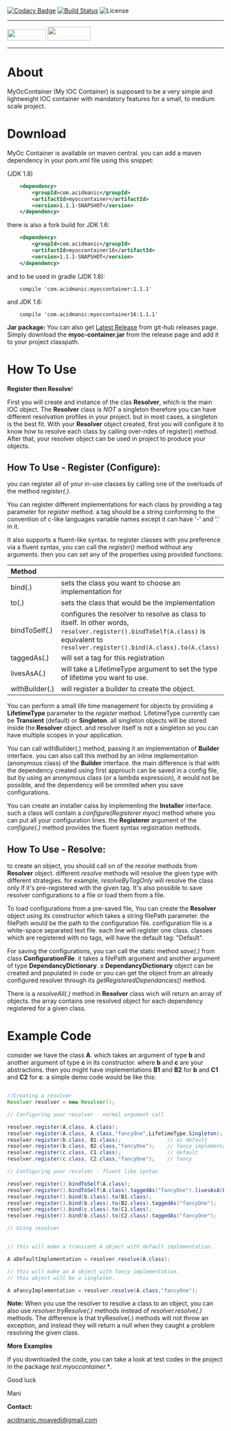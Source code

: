 [![Codacy Badge](https://api.codacy.com/project/badge/Grade/77f9cb43152b4be7963515bbf0b9e119)](https://app.codacy.com/manual/Acidmanic/my-oc-container?utm_source=github.com&utm_medium=referral&utm_content=Acidmanic/my-oc-container&utm_campaign=Badge_Grade_Dashboard)
[![Build Status](https://travis-ci.org/Acidmanic/my-oc-container.svg?branch=develop)](https://travis-ci.org/Acidmanic/my-oc-container)
![License](https://img.shields.io/badge/license-GPL--3.0-blue.svg)

---------

<img src="https://maven.apache.org/images/maven-logo-black-on-white.png" width="90px" height="26px" />  <img src="https://raw.githubusercontent.com/gradle/gradle/master/gradle.png" width="100px" height="32px" />

-----


About
===== 

MyOcContainer (My IOC Container) is supposed to be a very simple and lightweight  IOC container with mandatory features for a small, to medium scale project.  



Download
======

MyOc Container is available on maven central. you can add a maven dependency in your pom.xml file using this snippet:

(JDK 1.8)

```xml
	<dependency>
		<groupId>com.acidmanic</groupId>
		<artifactId>myoccontainer</artifactId>
		<version>1.1.1-SNAPSHOT</version>
	</dependency>
```
there is also a fork build for JDK 1.6:

```xml
	<dependency>
		<groupId>com.acidmanic</groupId>
		<artifactId>myoccontainer16</artifactId>
		<version>1.1.1-SNAPSHOT</version>
	</dependency>
```

and to be used in gradle (JDK 1.8):

```
	compile 'com.acidmanic:myoccontainer:1.1.1'
```
and JDK 1.6:

```
	compile 'com.acidmanic:myoccontainer16:1.1.1'
```

**Jar package:** You can also get  [Latest Release](https://github.com/Acidmanic/my-oc-container/releases/latest)   from git-hub releases page. Simply download the **myoc-container.jar** from the release page and add it to your project classpath.


How To Use 
========== 
**Register then Resolve**!

First you will create and instance of the clas **Resolver**, which is the main IOC object. The **Resolver** class is *NOT* a singleton therefore you can have different resolvation profiles in your project. but in most cases, a singleton is the best fit.
With your **Resolver** object created, first you will configure it to know how to resolve each class by calling over-rides of register() method. After that, your resolver object can be used in project to produce your objects.


How To Use - Register (Configure):
-------------

you can register all of your in-use classes by calling one of the  overloads of the method _register(.)_.

You can register different implementations for each class by providing  a tag parameter for _register_ method. a tag should be a string conforming to the convention of c-like languages variable names except it can have '-' and '.' in it.

It also supports a fluent-like syntax. to register classes with you preference via a fluent syntax, you can call the _register()_ method without any arguments. then you can set any of the properties using provided functions:

|        Method   |                                                                                                    |
|:------------------|:-------------------------------------------------------------------------------|
|	bind(.)      |	sets the class you want to choose an implementation for |
|    to(.)   		 |  sets the class that would be the implementation |
|   bindToSelf(.) | configures the resolver to resolve as class to itself. In other words, ``` resolver.register().bindToSelf(A.class)``` is equivalent to ``` resolver.register().bind(A.class).to(A.class)``` |
|  taggedAs(.)   |  will set a tag for this registration |
|  livesAsA(.)     |  will take a LifetimeType argument to set the type of lifetime you want to use. |
|   withBuilder(.)  |   will register a builder to create the object.|

You can perform a small life time management for objects by providing a __LifetimeType__ parameter to the _register_ method. LifetimeType currently can be __Transient__ (default) or __Singleton__. all singleton objects will be stored inside the  __Resolver__ object. and resolver itself is not a singleton so you can have multiple scopes in your application.

You can call withBuilder(.) method, passing it an implementation of __Builder__ interface. you can also call this method by an inline implementation (anonymous class) of the __Builder__ interface. the main difference is that with the dependency created using first approuch can be saved in a config file, but by using an anonymous class (or a lambda expression), it would not be possible, and the dependency will be ommited when you save configurations.

You can create an installer calss by implementing the __Installer__ interface. such a class will contain a _configure(Registerer myoc)_ method where you can put all your configuration lines. the __Registerer__ argument of the _configure(.)_ method provides the fluent syntax registration methods.


How To Use - Resolve:
--------------------------


to create an object, you should call on of the _resolve_ methods from __Resolver__ object. different _resolve_ methods will  resolve the given type with different strategies. for example, _resolveByTagOnly_ will resolve the class only if it's pre-registered with the given tag.  It's also possible to save resolver configurations to a file or load them from a file.

To load configurations from a pre-saved file, You can create the __Resolver__ object using its constructor which takes a string filePath parameter. the filePath would be the path to  the configuration file. configuration file is a white-space separated text file. each line will register one class. classes which are registered with  no tags, will have the default tag: "Default".

For saving the configurations, you can call the static method _save(.)_ from class __ConfigurationFile__. it takes a filePath argument and another argument of type  __DependancyDictionary__. a __DependancyDictionary__ object can be created and populated in code or you can get the object from an already configured resolver through its  _getRegisteredDependancies()_ method.

There is a _resolveAll(.)_ method in __Resolver__ class wich will return an array of objects. the array contains one resolved object for each dependency registered for a given class.


Example Code 
============  

consider we have the class __A__. which takes an argument of type __b__ and another argument of type __c__ in its constructor. where __b__ and __c__ are your abstractions. then you might have implementations __B1__ and __B2__ for __b__ and __C1__ and __C2__ for __c__.
a simple demo code would be like this:

```java

//Creating a resolver
Resolver resolver = new Resolver();

// Configuring your resolver - normal argument call

resolver.register(A.class, A.class);
resolver.register(A.class, A.class,"fancyOne",LifetimeType.Singleton);
resolver.register(b.class, B1.class);               // as default
resolver.register(b.class, B2.class,"fancyOne");    // fancy implementation
resolver.register(c.class, C1.class);               // default
resolver.register(c.class, C2.class,"fancyOne");    // fancy

// Configuring your resolver - fluent like syntax

resolver.register().bindToSelf(A.class);  
resolver.register().bindToSelf(A.class).taggedAs("fancyOne").livesAsA(LifetimeType.Singleton); 
resolver.register().bind(b.class).to(B1.class);  
resolver.register().bind(b.class).to(B2.class).taggedAs("fancyOne");  
resolver.register().bind(c.class).to(C1.class);  
resolver.register().bind(b.class).to(C2.class).taggedAs("fancyOne");  

// Using resolver


// this will make a transient A object with default implementation.

A aDefaultImplementation = resolver.resolve(A.class);

// this will make an A object with fancy implementation.
// this object will be a singleton.

A aFancyImplementation = resolver.resolve(A.class,"fancyOne"); 


```

**Note:**
When you use the resolver to resolve a class to an object, you can also use *resolver.tryResolve(.)* methods instead of *resolver.resolve(.)* methods. The difference is that tryResolve(.) methods will not throw an exception, and instead they will return a null when they caught a problem resolving the given class.

__More Examples__

If you downloaded the code, you can take a look at test codes in the project in the package _test.myoccontainer.*_.


<p>Good luck</p>
<p>Mani</p>   

__Contact:__

acidmanic.moayedi@gmail.com         